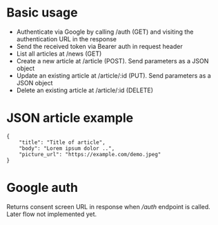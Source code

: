 # Basic usage
- Authenticate via Google by calling /auth (GET) and visiting the authentication URL in the response
- Send the received token via Bearer auth in request header
- List all articles at /news (GET)
- Create a new article at /article (POST). Send parameters as a JSON object
- Update an existing article at /article/:id (PUT). Send parameters as a JSON object
- Delete an existing article at /article/:id (DELETE)

# JSON article example
```
{
	"title": "Title of article",
	"body": "Lorem ipsum dolor ..",
	"picture_url": "https://example.com/demo.jpeg"
}
```

# Google auth
Returns consent screen URL in response when _/auth_ endpoint is called. Later flow not implemented yet.
